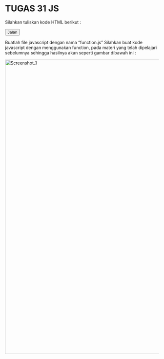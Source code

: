 # TUGAS 31 JS

Silahkan tuliskan kode HTML berikut :

<!DOCTYPE html>
<html lang="en" dir="ltr">
 <head>
        <meta charset="utf-8" />
        <title>Belajar Javascript - NIOMIC</title>
 </head>
 <body>
        <button type="button" onclick="" name="button">Jalan</button>
        <script type="text/javascript" src="function.js"></script>
 </body>
</html>

Buatlah file javascript dengan nama “function.js”
Silahkan buat kode javascript dengan menggunakan function, pada materi yang telah dipelajari sebelumnya sehingga hasilnya akan seperti gambar dibawah ini :

<img width="960" alt="Screenshot_1" src="https://lh6.googleusercontent.com/RJ2l_8J0upnSVQjQqh248zHen_D4zchz4snueCZJA7i5OeUA5nk8lrv43UqoyFv3IbSanSTeIYheifjhR29fmXsxdhg7rEvLiqPQeqLMZWJb-70CLKaQ7E9iQ8G19V38LUc6bLgedmHxioE"></img>
